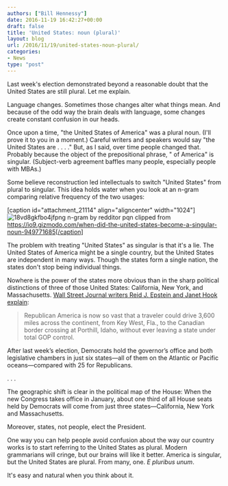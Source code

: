 ```yaml
---
authors: ["Bill Hennessy"]
date: 2016-11-19 16:42:27+00:00
draft: false
title: 'United States: noun (plural)'
layout: blog
url: /2016/11/19/united-states-noun-plural/
categories:
- News
type: "post"
---
```


Last week's election demonstrated beyond a reasonable doubt that the United States are still plural. Let me explain.

Language changes. Sometimes those changes alter what things mean. And because of the odd way the brain deals with language, some changes create constant confusion in our heads.

Once upon a time, "the United States of America" was a plural noun. (I'll prove it to you in a moment.) Careful writers and speakers would say "the United States are . . . ." But, as I said, over time people changed that. Probably because the object of the prepositional phrase, " of America" is singular. (Subject-verb agreement baffles many people, especially people with MBAs.)

Some believe reconstruction led intellectuals to switch "United States" from plural to singular. This idea holds water when you look at an n-gram comparing relative frequency of the two usages:

[caption id="attachment_21114" align="aligncenter" width="1024"]![18vd8gkfbo4jfpng](https://hennessysview.com/wp-content/uploads/2016/11/18vd8gkfbo4jfpng-1024x347.png)
n-gram by redditor pqn clipped from https://io9.gizmodo.com/when-did-the-united-states-become-a-singular-noun-949771685[/caption]

The problem with treating "United States" as singular is that it's a lie. The United States of America might be a single country, but the United States are independent in many ways. Though the states form a single nation, the states don't stop being individual things.

Nowhere is the power of the states more obvious than in the sharp political distinctions of three of those United States: California, New York, and Massachusetts. [Wall Street Journal writers Reid J. Epstein and Janet Hook explain](https://www.google.com/search?q=In+Their+Coastal+Citadels%2C+Democrats+Argue+Over+What+Went+Wrong&rlz=1CADEAE_enUS717US719&oq=In+Their+Coastal+Citadels%2C+Democrats+Argue+Over+What+Went+Wrong&aqs=chrome..69i57j0j69i60j69i64.161j0j4&sourceid=chrome&ie):



> Republican America is now so vast that a traveler could drive 3,600 miles across the continent, from Key West, Fla., to the Canadian border crossing at Porthill, Idaho, without ever leaving a state under total GOP control.

After last week’s election, Democrats hold the governor’s office and both legislative chambers in just six states—all of them on the Atlantic or Pacific oceans—compared with 25 for Republicans.

. . .

The geographic shift is clear in the political map of the House: When the new Congress takes office in January, about one third of all House seats held by Democrats will come from just three states—California, New York and Massachusetts.



Moreover, states, not people, elect the President.

One way you can help people avoid confusion about the way our country works is to start referring to the United States as plural. Modern grammarians will cringe, but our brains will like it better. America is singular, but the United States are plural. From many, one. _E pluribus unum_.

It's easy and natural when you think about it.
